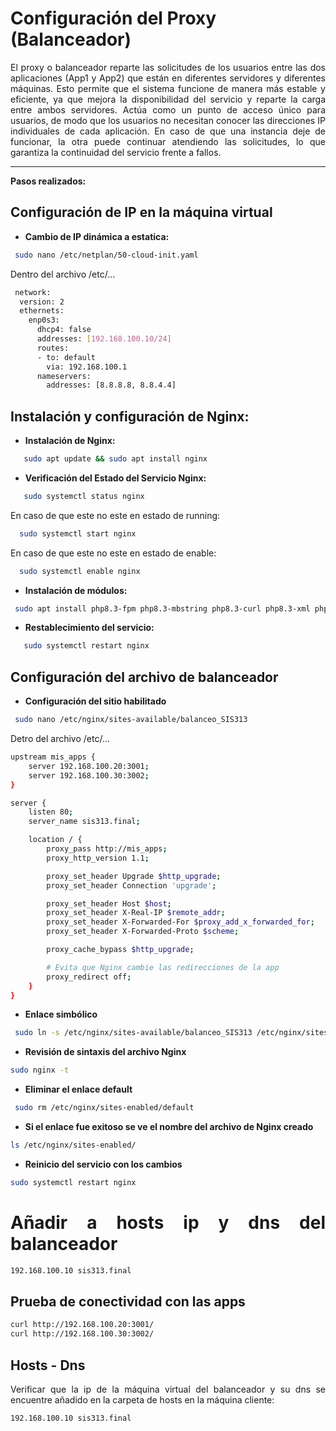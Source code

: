 # **Configuración del Proxy (Balanceador)**
<div align="justify">
  
El proxy o balanceador reparte las solicitudes de los usuarios entre las dos aplicaciones (App1 y App2) que están en diferentes servidores y diferentes máquinas.  Esto permite que el sistema funcione de manera más estable y eficiente, ya que mejora la disponibilidad del servicio y reparte la carga entre ambos servidores. Actúa como un punto de acceso único para usuarios, de modo que los usuarios no necesitan conocer las direcciones IP individuales de cada aplicación.  En caso de que una instancia deje de funcionar, la otra puede continuar atendiendo las solicitudes, lo que garantiza la continuidad del servicio frente a fallos. 

---

**Pasos realizados:**

## **Configuración de IP en la máquina virtual**

* **Cambio de IP dinámica a estatica:**
```bash
 sudo nano /etc/netplan/50-cloud-init.yaml
   ```
Dentro del archivo /etc/...
```bash
 network:
  version: 2
  ethernets:
    enp0s3:
      dhcp4: false
      addresses: [192.168.100.10/24]
      routes:
      - to: default
        via: 192.168.100.1
      nameservers:
        addresses: [8.8.8.8, 8.8.4.4]

   ```

## **Instalación y configuración de Nginx:**
* **Instalación de Nginx:**
```bash
   sudo apt update && sudo apt install nginx
   ```

* **Verificación del Estado del Servicio Nginx:**
```bash
   sudo systemctl status nginx
   ```

En caso de que este no este en estado de running:
 ```bash
   sudo systemctl start nginx
   ```

En caso de que este no este en estado de enable:
 ```bash
   sudo systemctl enable nginx
   ```

* **Instalación de módulos:**
```bash
 sudo apt install php8.3-fpm php8.3-mbstring php8.3-curl php8.3-xml php8.3-mysql php8.3-zip
   ```
* **Restablecimiento del servicio:**
```bash
   sudo systemctl restart nginx
   ```

## **Configuración del archivo de balanceador**
* **Configuración del sitio habilitado**
```bash
 sudo nano /etc/nginx/sites-available/balanceo_SIS313
   ```
Detro del archivo /etc/...
```bash
upstream mis_apps {
    server 192.168.100.20:3001;
    server 192.168.100.30:3002;
}

server {
    listen 80;
    server_name sis313.final;

    location / {
        proxy_pass http://mis_apps;
        proxy_http_version 1.1;

        proxy_set_header Upgrade $http_upgrade;
        proxy_set_header Connection 'upgrade';

        proxy_set_header Host $host;
        proxy_set_header X-Real-IP $remote_addr;
        proxy_set_header X-Forwarded-For $proxy_add_x_forwarded_for;
        proxy_set_header X-Forwarded-Proto $scheme;

        proxy_cache_bypass $http_upgrade;

        # Evita que Nginx cambie las redirecciones de la app
        proxy_redirect off;
    }
}
```
* **Enlace simbólico**
```bash
 sudo ln -s /etc/nginx/sites-available/balanceo_SIS313 /etc/nginx/sites-enabled/
   ```
* **Revisión de sintaxis del archivo Nginx**
```bash
sudo nginx -t
   ```
* **Eliminar el enlace default**
```bash
 sudo rm /etc/nginx/sites-enabled/default
   ```
* **Si el enlace fue exitoso se ve el nombre del archivo de Nginx creado**
```bash
ls /etc/nginx/sites-enabled/
   ```

* **Reinicio del servicio con los cambios**
```bash
sudo systemctl restart nginx
   ```
# **Añadir a hosts ip y dns del balanceador**
```bash
192.168.100.10 sis313.final
   ```

## **Prueba de conectividad con las apps**
```bash
curl http://192.168.100.20:3001/
curl http://192.168.100.30:3002/
   ```
## **Hosts - Dns**
Verificar que la ip de la máquina virtual del balanceador y su dns se encuentre añadido en la carpeta de hosts en la máquina cliente:
```bash
192.168.100.10 sis313.final
   ```
</div>
